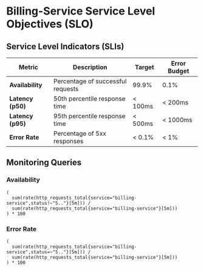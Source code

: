 # Billing-Service Service Level Objectives (SLO)

## Service Level Indicators (SLIs)

| Metric | Description | Target | Error Budget |
|--------|-------------|---------|--------------|
| **Availability** | Percentage of successful requests | 99.9% | 0.1% |
| **Latency (p50)** | 50th percentile response time | < 100ms | < 200ms |
| **Latency (p95)** | 95th percentile response time | < 500ms | < 1000ms |
| **Error Rate** | Percentage of 5xx responses | < 0.1% | < 1% |

## Monitoring Queries

### Availability
```promql
(
  sum(rate(http_requests_total{service="billing-service",status!~"5.."}[5m])) /
  sum(rate(http_requests_total{service="billing-service"}[5m]))
) * 100
```

### Error Rate
```promql
(
  sum(rate(http_requests_total{service="billing-service",status=~"5.."}[5m])) /
  sum(rate(http_requests_total{service="billing-service"}[5m]))
) * 100
```